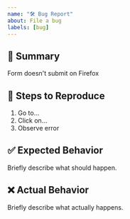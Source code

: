 ```yaml
---
name: "🛠️ Bug Report"
about: File a bug
labels: [bug]
---
```


## 📅 Summary
Form doesn't submit on Firefox

## 🔀 Steps to Reproduce
1. Go to...
2. Click on...
3. Observe error

## ✅ Expected Behavior
Briefly describe what should happen.

## ❌ Actual Behavior
Briefly describe what actually happens.